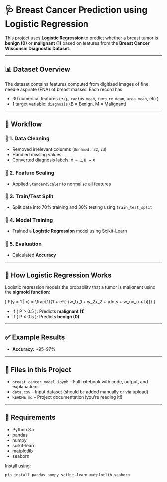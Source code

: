 # 🩺 Breast Cancer Prediction using Logistic Regression

This project uses **Logistic Regression** to predict whether a breast tumor is **benign (0)** or **malignant (1)** based on features from the **Breast Cancer Wisconsin Diagnostic Dataset**.

---

## 📊 Dataset Overview

The dataset contains features computed from digitized images of fine needle aspirate (FNA) of breast masses. Each record has:

- 30 numerical features (e.g., `radius_mean`, `texture_mean`, `area_mean`, etc.)
- 1 target variable: `diagnosis` (B = Benign, M = Malignant)

---

## 🧪 Workflow

### 🔹 1. Data Cleaning
- Removed irrelevant columns (`Unnamed: 32`, `id`)
- Handled missing values
- Converted diagnosis labels: `M → 1`, `B → 0`

### 🔹 2. Feature Scaling
- Applied `StandardScaler` to normalize all features

### 🔹 3. Train/Test Split
- Split data into 70% training and 30% testing using `train_test_split`

### 🔹 4. Model Training
- Trained a **Logistic Regression** model using Scikit-Learn

### 🔹 5. Evaluation
- Calculated **Accuracy**


---

## 🧠 How Logistic Regression Works

Logistic regression models the probability that a tumor is malignant using the **sigmoid function**:

\[
P(y = 1 | x) = \frac{1}{1 + e^{-(w_1x_1 + w_2x_2 + \dots + w_nx_n + b)}}
\]

- If \( P > 0.5 \): Predicts **malignant (1)**
- If \( P ≤ 0.5 \): Predicts **benign (0)**

---

## ✅ Example Results

- **Accuracy:** ~95–97%

---

## 📁 Files in this Project

- `breast_cancer_model.ipynb` – Full notebook with code, output, and explanations
- `data.csv` – Input dataset (should be added manually or via upload)
- `README.md` – Project documentation (you’re reading it!)

---

## 🔧 Requirements

- Python 3.x
- pandas
- numpy
- scikit-learn
- matplotlib
- seaborn

Install using:
```bash
pip install pandas numpy scikit-learn matplotlib seaborn

